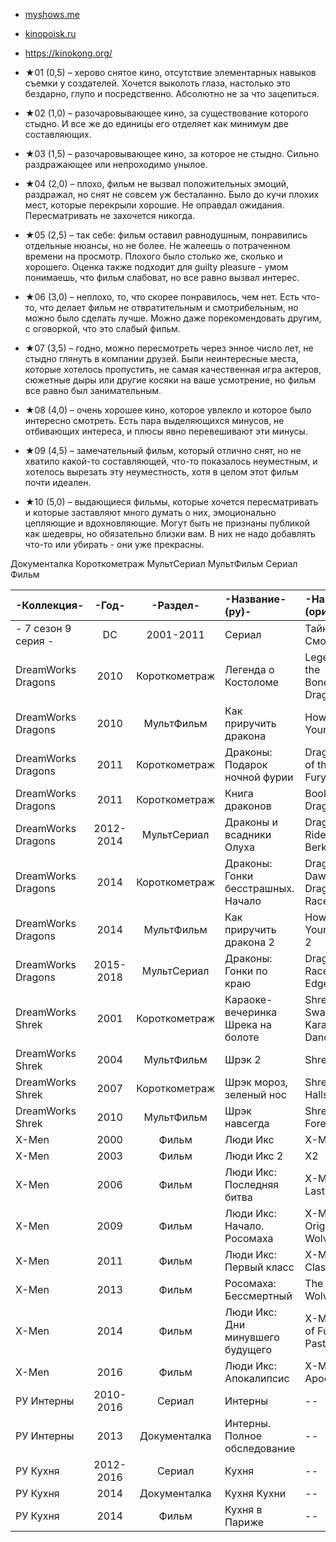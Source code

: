 - [myshows.me](https://myshows.me/annaburova89)
- [kinopoisk.ru](https://www.kinopoisk.ru/user/2244732/)
- https://kinokong.org/

- ★01 (0,5) – херово снятое кино, отсутствие элементарных навыков съемки у создателей. Хочется выколоть глаза, настолько это бездарно, глупо и посредственно. Абсолютно не за что зацепиться.
- ★02 (1,0) – разочаровывающее кино, за существование которого стыдно. И все же до единицы его отделяет как минимум две составляющих.
- ★03 (1,5) – разочаровывающее кино, за которое не стыдно. Сильно раздражающее или непроходимо унылое.
- ★04 (2,0) – плохо, фильм не вызвал положительных эмоций, раздражал, но снят не совсем уж бесталанно. Было до кучи плохих мест, которые перекрыли хорошие. Не оправдал ожидания. Пересматривать не захочется никогда.
- ★05 (2,5) – так себе: фильм оставил равнодушным, понравились отдельные нюансы, но не более. Не жалеешь о потраченном времени на просмотр. Плохого было столько же, сколько и хорошего. Оценка также подходит для guilty pleasure - умом понимаешь, что фильм слабоват, но все равно вызвал интерес.
- ★06 (3,0) – неплохо, то, что скорее понравилось, чем нет. Есть что-то, что делает фильм не отвратительным и смотрибельным, но можно было сделать лучше. Можно даже порекомендовать другим, с оговоркой, что это слабый фильм.
- ★07 (3,5) – годно, можно пересмотреть через энное число лет, не стыдно глянуть в компании друзей. Были неинтересные места, которые хотелось пропустить, не самая качественная игра актеров, сюжетные дыры или другие косяки на ваше усмотрение, но фильм все равно был занимательным.
- ★08 (4,0) – очень хорошее кино, которое увлекло и которое было интересно смотреть. Есть пара выделяющихся минусов, не отбивающих интереса, и плюсы явно перевешивают эти минусы.
- ★09 (4,5) – замечательный фильм, который отлично снят, но не хватило какой-то составляющей, что-то показалось неуместным, и хотелось вырезать эту неуместность, хотя в целом этот фильм почти идеален.
- ★10 (5,0) – выдающиеся фильмы, которые хочется пересматривать и которые заставляют много думать о них, эмоционально цепляющие и вдохновляющие. Могут быть не признаны публикой как шедевры, но обязательно близки вам. В них не надо добавлять что-то или убирать - они уже прекрасны.

Документалка
Короткометраж
МультСериал
МультФильм
Сериал
Фильм

|-Коллекция-|-Год-|-Раздел-|-Название-(ру)-|-Название-(оригинал)-|-Оценка-|
|:---|:---:|:---:|:---|:---|:---:|
- 7 сезон  9 серия - | DC | 2001-2011 | Сериал | Тайны Смолвиля | Smallville | 10 |
| DreamWorks Dragons | 2010 | Короткометраж | Легенда о Костоломе | Legend of the Boneknapper Dragon | 8 |
| DreamWorks Dragons | 2010 | МультФильм | Как приручить дракона | How to Train Your Dragon | 10 |
| DreamWorks Dragons | 2011 | Короткометраж | Драконы: Подарок ночной фурии | Dragons: Gift of the Night Fury | 10 |
| DreamWorks Dragons | 2011 | Короткометраж | Книга драконов | Book of Dragons | 7 |
| DreamWorks Dragons | 2012-2014 | МультСериал | Драконы и всадники Олуха | Dragons: Riders of Berk | 9 |
| DreamWorks Dragons | 2014 | Короткометраж | Драконы: Гонки бесстрашных. Начало | Dragons: Dawn of the Dragon Racers | 9 |
| DreamWorks Dragons | 2014 | МультФильм | Как приручить дракона 2 | How to Train Your Dragon 2 | 10 |
| DreamWorks Dragons | 2015-2018 | МультСериал | Драконы: Гонки по краю | Dragons: Race to the Edge | 10 |
| DreamWorks Shrek | 2001 | Короткометраж | Караоке-вечеринка Шрека на болоте | Shrek in the Swamp Karaoke Dance Party | 7 |
| DreamWorks Shrek | 2004 | МультФильм | Шрэк 2 | Shrek 2 | 10 |
| DreamWorks Shrek | 2007 | Короткометраж | Шрэк мороз, зеленый нос | Shrek the Halls | 9 |
| DreamWorks Shrek | 2010 | МультФильм | Шрэк навсегда | Shrek Forever After | 10 |
| X-Men | 2000 | Фильм | Люди Икс | X-Men | 10 |
| X-Men | 2003 | Фильм | Люди Икс 2 | X2 | 9 |
| X-Men | 2006 | Фильм | Люди Икс: Последняя битва | X-Men: The Last Stand | 8 |
| X-Men | 2009 | Фильм | Люди Икс: Начало. Росомаха | X-Men Origins: Wolverine | 8 |
| X-Men | 2011 | Фильм | Люди Икс: Первый класс | X-Men: First Class | 8 |
| X-Men | 2013 | Фильм | Росомаха: Бессмертный | The Wolverine | 6 |
| X-Men | 2014 | Фильм | Люди Икс: Дни минувшего будущего | X-Men: Days of Future Past | 6 |
| X-Men | 2016 | Фильм | Люди Икс: Апокалипсис | X-Men: Apocalypse | 8 |
| РУ Интерны | 2010-2016 | Сериал | Интерны | -- | 10 |
| РУ Интерны | 2013 | Документалка | Интерны. Полное обследование | -- | 10 |
| РУ Кухня | 2012-2016 | Сериал | Кухня | -- | 10 |
| РУ Кухня | 2014 | Документалка | Кухня Кухни | -- | 10 |
| РУ Кухня | 2014 | Фильм | Кухня в Париже | -- | 9 |
